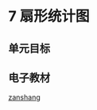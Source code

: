 # 7 扇形统计图

## 单元目标


## 电子教材

<Ebook grade="xxsx6a" :pages="96" :paged="104" ></Ebook>

[zanshang](../res/zanshang.md ':include')